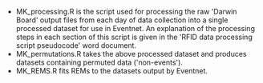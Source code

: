 - MK_processing.R is the script used for processing the raw 'Darwin Board' output files from each day of data collection into a single processed dataset for use in Eventnet. An explanation of the processing steps in each section of this script is given in the 'RFID data processing script pseudocode' word document.
- MK_permutations.R takes the above processed dataset and produces datasets containing permuted data ('non-events').
- MK_REMS.R fits REMs to the datasets output by Eventnet.
